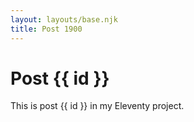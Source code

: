 ```yaml
---
layout: layouts/base.njk
title: Post 1900
---
```


# Post {{ id }}

This is post {{ id }} in my Eleventy project.
